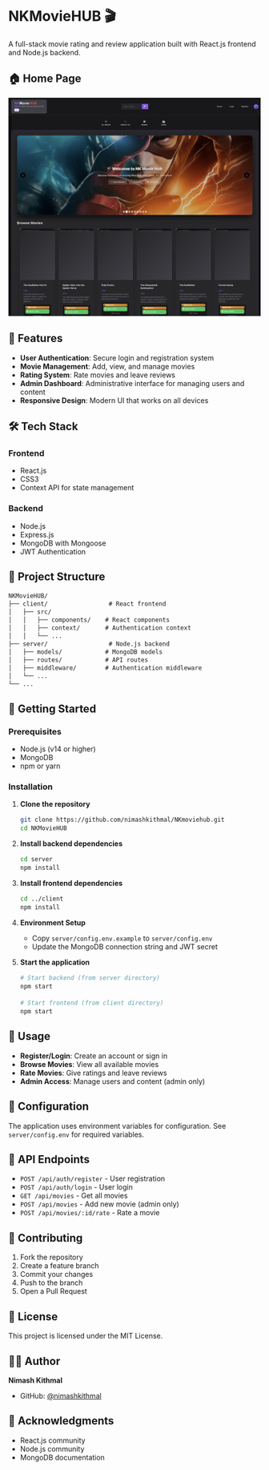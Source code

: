 # NKMovieHUB 🎬

A full-stack movie rating and review application built with React.js frontend and Node.js backend.

## 🏠 Home Page

![NKMovieHUB Home Page](Screenshot%202025-10-15%20at%2016.37.15.png)

## 🚀 Features

- **User Authentication**: Secure login and registration system
- **Movie Management**: Add, view, and manage movies
- **Rating System**: Rate movies and leave reviews
- **Admin Dashboard**: Administrative interface for managing users and content
- **Responsive Design**: Modern UI that works on all devices

## 🛠️ Tech Stack

### Frontend
- React.js
- CSS3
- Context API for state management

### Backend
- Node.js
- Express.js
- MongoDB with Mongoose
- JWT Authentication

## 📁 Project Structure

```
NKMovieHUB/
├── client/                 # React frontend
│   ├── src/
│   │   ├── components/    # React components
│   │   ├── context/       # Authentication context
│   │   └── ...
├── server/                 # Node.js backend
│   ├── models/            # MongoDB models
│   ├── routes/            # API routes
│   ├── middleware/        # Authentication middleware
│   └── ...
└── ...
```

## 🚀 Getting Started

### Prerequisites
- Node.js (v14 or higher)
- MongoDB
- npm or yarn

### Installation

1. **Clone the repository**
   ```bash
   git clone https://github.com/nimashkithmal/NKmoviehub.git
   cd NKMovieHUB
   ```

2. **Install backend dependencies**
   ```bash
   cd server
   npm install
   ```

3. **Install frontend dependencies**
   ```bash
   cd ../client
   npm install
   ```

4. **Environment Setup**
   - Copy `server/config.env.example` to `server/config.env`
   - Update the MongoDB connection string and JWT secret

5. **Start the application**
   ```bash
   # Start backend (from server directory)
   npm start
   
   # Start frontend (from client directory)
   npm start
   ```

## 📱 Usage

- **Register/Login**: Create an account or sign in
- **Browse Movies**: View all available movies
- **Rate Movies**: Give ratings and leave reviews
- **Admin Access**: Manage users and content (admin only)

## 🔧 Configuration

The application uses environment variables for configuration. See `server/config.env` for required variables.

## 📝 API Endpoints

- `POST /api/auth/register` - User registration
- `POST /api/auth/login` - User login
- `GET /api/movies` - Get all movies
- `POST /api/movies` - Add new movie (admin only)
- `POST /api/movies/:id/rate` - Rate a movie

## 🤝 Contributing

1. Fork the repository
2. Create a feature branch
3. Commit your changes
4. Push to the branch
5. Open a Pull Request

## 📄 License

This project is licensed under the MIT License.

## 👨‍💻 Author

**Nimash Kithmal**
- GitHub: [@nimashkithmal](https://github.com/nimashkithmal)

## 🙏 Acknowledgments

- React.js community
- Node.js community
- MongoDB documentation 